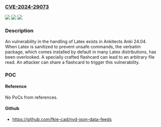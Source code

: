 ### [CVE-2024-29073](https://cve.mitre.org/cgi-bin/cvename.cgi?name=CVE-2024-29073)
![](https://img.shields.io/static/v1?label=Product&message=Anki&color=blue)
![](https://img.shields.io/static/v1?label=Version&message=%3D%2024.04%20&color=brighgreen)
![](https://img.shields.io/static/v1?label=Vulnerability&message=CWE-829%3A%20Inclusion%20of%20Functionality%20from%20Untrusted%20Control%20Sphere&color=brighgreen)

### Description

An vulnerability in the handling of Latex exists in Ankitects Anki 24.04. When Latex is sanitized to prevent unsafe commands, the verbatim package, which comes installed by default in many Latex distributions, has been overlooked. A specially crafted flashcard can lead to an arbitrary file read. An attacker can share a flashcard to trigger this vulnerability.

### POC

#### Reference
No PoCs from references.

#### Github
- https://github.com/fkie-cad/nvd-json-data-feeds

